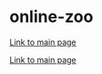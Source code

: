 # online-zoo



[Link to main page](https://mkazzz.github.io/online-zoo/pages/main/)

[Link to main page](https://mkazzz.github.io/online-zoo/pages/donate/)
